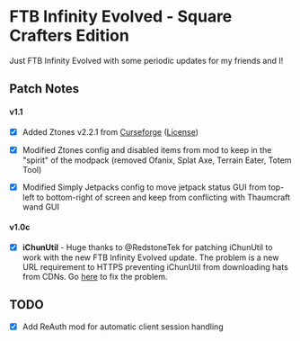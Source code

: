 # FTB Infinity Evolved - Square Crafters Edition

Just FTB Infinity Evolved with some periodic updates for my friends and I!

## Patch Notes

#### v1.1

- [x] Added Ztones v2.2.1 from [Curseforge](https://www.curseforge.com/minecraft/mc-mods/ztones/files/2223720) ([License](https://www.minecraftforum.net/forums/mapping-and-modding-java-edition/minecraft-mods/2221070-ztones-v-2-2-1-decorative-blocks-16x))

- [x] Modified Ztones config and disabled items from mod to keep in the "spirit" of the modpack (removed Ofanix, Splat Axe, Terrain Eater, Totem Tool)

- [x] Modified Simply Jetpacks config to move jetpack status GUI from top-left to bottom-right of screen and keep from conflicting with Thaumcraft wand GUI


#### v1.0c

- [x] **iChunUtil** - Huge thanks to @RedstoneTek for patching iChunUtil to work with the new FTB Infinity Evolved update. The problem is a new URL requirement to HTTPS preventing iChunUtil from downloading hats from CDNs. Go [here](https://github.com/RedstoneTek/HatsDownloader) to fix the problem.


## TODO

- [x] Add ReAuth mod for automatic client session handling

